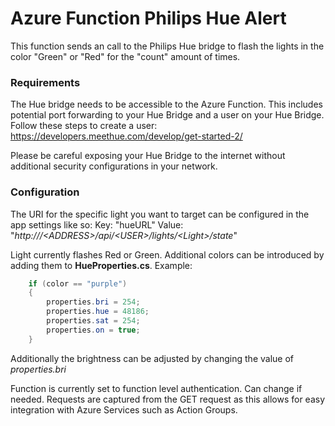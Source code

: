 # Azure Function Philips Hue Alert
This function sends an call to the Philips Hue bridge to flash the lights in the color "Green" or "Red" for the "count" amount of times.

### Requirements
The Hue bridge needs to be accessible to the Azure Function. This includes potential port forwarding to your Hue Bridge and a user on your Hue Bridge. Follow these steps to create a user: https://developers.meethue.com/develop/get-started-2/

Please be careful exposing your Hue Bridge to the internet without additional security configurations in your network. 

### Configuration
The URI for the specific light you want to target can be configured in the app settings like so:
Key: "hueURL"
Value: "_http:///<ADDRESS\>/api/<USER\>/lights/<Light\>/state_"

Light currently flashes Red or Green. Additional colors can be introduced by adding them to __HueProperties.cs__.
Example:

```C#
    if (color == "purple")
    {
        properties.bri = 254;
        properties.hue = 48186;
        properties.sat = 254;
        properties.on = true;
    }
```
Additionally the brightness can be adjusted by changing the value of _properties.bri_

Function is currently set to function level authentication. Can change if needed. Requests are captured from the GET request as this allows for easy integration with Azure Services such as Action Groups. 